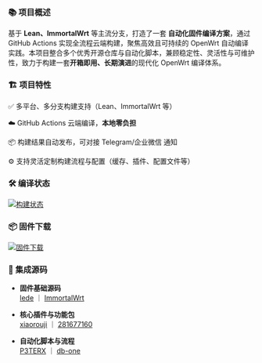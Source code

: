 ### 📚 项目概述

基于 **Lean、ImmortalWrt** 等主流分支，打造了一套 **自动化固件编译方案**，通过 GitHub Actions 实现全流程云端构建，聚焦高效且可持续的 OpenWrt 自动编译实践。本项目整合多个优秀开源仓库与自动化脚本，兼顾稳定性、灵活性与可维护性，致力于构建一套**开箱即用、长期演进**的现代化 OpenWrt 编译体系。

### 🏗️ 项目特性

✅ 多平台、多分支构建支持（Lean、ImmortalWrt 等）

☁️ GitHub Actions 云端编译，**本地零负担**

📦 构建结果自动发布，可对接 Telegram/企业微信 通知

⚙️ 支持灵活定制构建流程与配置（缓存、插件、配置文件等）

### 🛠 编译状态

[![构建状态](https://img.shields.io/github/actions/workflow/status/xcz-ns/OpenWrt-Build/OpenWrt-Actions.yml?label=构建状态&style=for-the-badge&logo=github-actions)](https://github.com/xcz-ns/OpenWrt-Build/actions)

### 📦 固件下载

[![固件下载](https://img.shields.io/github/v/release/xcz-ns/OpenWrt-Build?style=for-the-badge&label=固件下载&logo=github)](https://github.com/xcz-ns/OpenWrt-Build/releases)


### 🔧 集成源码

- **固件基础源码**  
  [lede](https://github.com/coolsnowwolf/lede) ｜ [ImmortalWrt](https://github.com/immortalwrt/immortalwrt)

- **核心插件与功能包**  
  [xiaorouji](https://github.com/xiaorouji/openwrt-passwall) ｜ [281677160](https://github.com/281677160/openwrt-package)

- **自动化脚本与流程**  
  [P3TERX](https://github.com/P3TERX/Actions-OpenWrt) ｜ [db-one](https://github.com/db-one/OpenWrt-AutoBuild)
